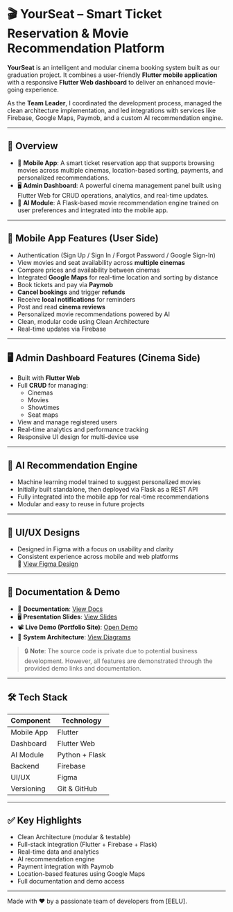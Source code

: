 # 🎬 YourSeat – Smart Ticket Reservation & Movie Recommendation Platform

**YourSeat** is an intelligent and modular cinema booking system built as our graduation project. It combines a user-friendly **Flutter mobile application** with a responsive **Flutter Web dashboard** to deliver an enhanced movie-going experience.

As the **Team Leader**, I coordinated the development process, managed the clean architecture implementation, and led integrations with services like Firebase, Google Maps, Paymob, and a custom AI recommendation engine.

---

## 🚀 Overview

- 📱 **Mobile App**: A smart ticket reservation app that supports browsing movies across multiple cinemas, location-based sorting, payments, and personalized recommendations.
- 🖥️ **Admin Dashboard**: A powerful cinema management panel built using Flutter Web for CRUD operations, analytics, and real-time updates.
- 🤖 **AI Module**: A Flask-based movie recommendation engine trained on user preferences and integrated into the mobile app.

---

## 📱 Mobile App Features (User Side)

- Authentication (Sign Up / Sign In / Forgot Password / Google Sign-In)
- View movies and seat availability across **multiple cinemas**
- Compare prices and availability between cinemas
- Integrated **Google Maps** for real-time location and sorting by distance
- Book tickets and pay via **Paymob**
- **Cancel bookings** and trigger **refunds**
- Receive **local notifications** for reminders
- Post and read **cinema reviews**
- Personalized movie recommendations powered by AI
- Clean, modular code using Clean Architecture
- Real-time updates via Firebase

---

## 🖥️ Admin Dashboard Features (Cinema Side)

- Built with **Flutter Web**
- Full **CRUD** for managing:
  - Cinemas
  - Movies
  - Showtimes
  - Seat maps
- View and manage registered users
- Real-time analytics and performance tracking
- Responsive UI design for multi-device use

---

## 🤖 AI Recommendation Engine

- Machine learning model trained to suggest personalized movies
- Initially built standalone, then deployed via Flask as a REST API
- Fully integrated into the mobile app for real-time recommendations
- Modular and easy to reuse in future projects

---

## 🎨 UI/UX Designs

- Designed in Figma with a focus on usability and clarity
- Consistent experience across mobile and web platforms  
🔗 [View Figma Design](https://www.figma.com/design/WXfXG0YEirn5BJqbv0vhAk/YourSeat?node-id=0-1&p=f&t=N1FiAUMf3srLmyU6-0)

---

## 📄 Documentation & Demo

- 📘 **Documentation**: [View Docs](https://view.officeapps.live.com/op/view.aspx?src=https%3A%2F%2Fraw.githubusercontent.com%2FZakariaEysa%2FYourSeatGraduation%2Frefs%2Fheads%2Fmain%2FEgyptian%2520E%2520.docx&wdOrigin=BROWSELINK)  
- 🖥️ **Presentation Slides**: [View Slides](https://drive.google.com/drive/folders/1voCmEpRa6L3JKt3OVKXpv7VLCH5r9T-8?usp=sharing)
- 📽️ **Live Demo (Portfolio Site)**: [Open Demo](https://68481e1af995370008bb44bf--delightful-flan-f3f749.netlify.app/)
- 🧠 **System Architecture**: [View Diagrams](https://drive.google.com/drive/u/1/folders/1qa7Uiw_oz1YKjl9LlEzJz9DQqNGrKhRh)

> 🔒 **Note**: The source code is private due to potential business development. However, all features are demonstrated through the provided demo links and documentation.

---

## 🛠️ Tech Stack

| Component     | Technology       |
|---------------|------------------|
| Mobile App    | Flutter           |
| Dashboard     | Flutter Web       |
| AI Module     | Python + Flask    |
| Backend       | Firebase          |
| UI/UX         | Figma             |
| Versioning    | Git & GitHub      |

---

## ✅ Key Highlights

- Clean Architecture (modular & testable)
- Full-stack integration (Flutter + Firebase + Flask)
- Real-time data and analytics
- AI recommendation engine
- Payment integration with Paymob
- Location-based features using Google Maps
- Full documentation and demo access

---

Made with ❤️ by a passionate team of developers from [EELU].  


